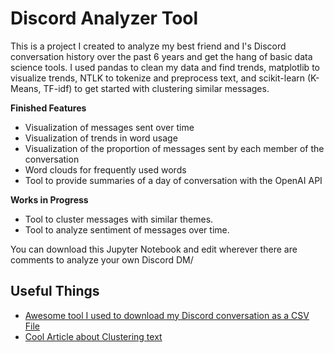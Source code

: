 # Discord Analyzer Tool

This is a project I created to analyze my best friend and I's Discord conversation history over the past 6 years and get the hang of basic data science tools. I used pandas to clean my data and find trends, matplotlib to visualize trends, NTLK to tokenize and preprocess text, and scikit-learn (K-Means, TF-idf) to get started with clustering similar messages. 

**Finished Features**
- Visualization of messages sent over time
- Visualization of trends in word usage
- Visualization of the proportion of messages sent by each member of the conversation
- Word clouds for frequently used words
- Tool to provide summaries of a day of conversation with the OpenAI API

**Works in Progress**
- Tool to cluster messages with similar themes.
- Tool to analyze sentiment of messages over time.

You can download this Jupyter Notebook and edit wherever there are comments to analyze your own Discord DM/

## Useful Things
- [Awesome tool I used to download my Discord conversation as a CSV File](https://github.com/Tyrrrz/DiscordChatExporter)
- [Cool Article about Clustering text](https://towardsdatascience.com/a-friendly-introduction-to-text-clustering-fa996bcefd04)
